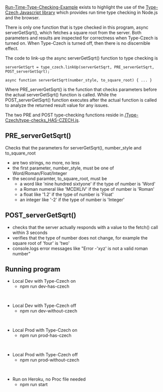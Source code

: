 [Run-Time-Type-Checking-Example](https://run-time-type-checking.herokuapp.com/) exists to highlight the use of the
[Type-Czech Javascript library](https://github.com/steenhansen/type-czech)
which provides run time type checking in Node.js and the browser.

There is only one function that is type checked in this program, async serverGetSqrt(), which fetches a
square root from the server. Both parameters and results are inspected for
correctness when Type-Czech is turned on. When Type-Czech is turned off, then there is no discernible effect.

The code to link-up the async serverGetSqrt() function to type checking is

`serverGetSqrt = type_czech.linkUp(serverGetSqrt, PRE_serverGetSqrt, POST_serverGetSqrt); `

`async function serverGetSqrt(number_style, to_square_root) { ... }`

Where PRE_serverGetSqrt() is the function that checks parameters before the actual serverGetSqrt() function is called. While the POST_serverGetSqrt() function executes after the actual function is called to
analyze the returned result value for any issues.

The two PRE and POST type-checking functions reside in [/Type-Czech/type-checks_HAS-CZECH.js](/Type-Czech/type-checks_HAS-CZECH.js).

## PRE_serverGetSqrt()

Checks that the parameters for serverGetSqrt(), number_style and to_square_root

- are two strings, no more, no less
- the first parameter, number_style, must be one of Word/Roman/Float/Integer
- the second paramter, to_square_root, must be
  - a word like 'nine hundred sixtyone' if the type of number is 'Word'
  - a Roman numeral like 'MCDXLIV' if the type of number is 'Roman'
  - a float like '1.2' if the type of number is 'Float'
  - an integer like '-2' if the type of number is 'Integer'

## POST_serverGetSqrt()

- checks that the server actually responds with a value to the fetch() call within 3 seconds
- verifies that the type of number does not change, for example the square root of 'four' is 'two'
- console.logs error messages like "Error -'xyz' is not a valid roman number"

## Running program

- Local Dev with Type-Czech on
  - npm run dev-has-czech

<br/>

- Local Dev with Type-Czech off
  - npm run dev-without-czech

<br/>

- Local Prod with Type-Czech on
  - npm run prod-has-czech

<br/>

- Local Prod with Type-Czech off
  - npm run prod-without-czech

<br/>

- Run on Heroku, no Proc file needed
  - npm run start
